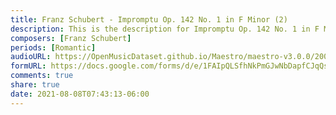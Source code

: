 ```yaml
---
title: Franz Schubert - Impromptu Op. 142 No. 1 in F Minor (2)
description: This is the description for Impromptu Op. 142 No. 1 in F Minor by Franz Schubert
composers: [Franz Schubert]
periods: [Romantic]
audioURL: https://OpenMusicDataset.github.io/Maestro/maestro-v3.0.0/2008/MIDI-Unprocessed_11_R2_2008_01-05_ORIG_MID--AUDIO_11_R2_2008_wav--3.midi
formURL: https://docs.google.com/forms/d/e/1FAIpQLSfhNkPmGJwNbDapfCJqQsGmIrcxtLnf2t5wv4ItT2T67iIgRQ/viewform
comments: true
share: true
date: 2021-08-08T07:43:13-06:00
---
```


